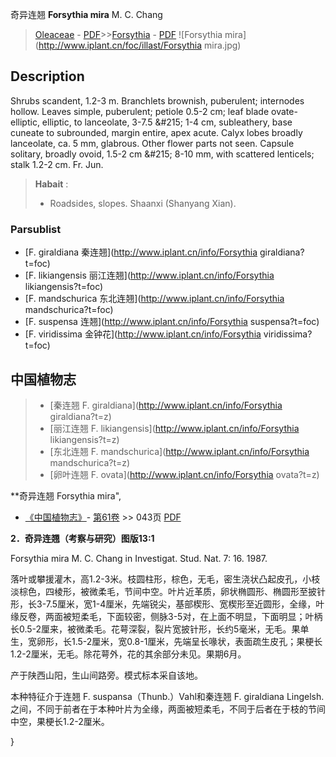 奇异连翘 **Forsythia mira** M. C. Chang

> [Oleaceae](http://www.iplant.cn/info/Oleaceae?t=foc) - [PDF](http://www.iplant.cn/foc/pdf/Oleaceae.pdf)>>[Forsythia](http://www.iplant.cn/info/Forsythia?t=foc) - [PDF](http://www.iplant.cn/foc/pdf/Forsythia.pdf)
![Forsythia mira](http://www.iplant.cn/foc/illast/Forsythia mira.jpg)

## Description

Shrubs scandent, 1.2-3 m. Branchlets brownish, puberulent; internodes hollow. Leaves simple, puberulent; petiole 0.5-2 cm; leaf blade ovate-elliptic, elliptic, to lanceolate, 3-7.5 &amp;#215; 1-4 cm, subleathery, base cuneate to subrounded, margin entire, apex acute. Calyx lobes broadly lanceolate, ca. 5 mm, glabrous. Other flower parts not seen. Capsule solitary, broadly ovoid, 1.5-2 cm &amp;#215; 8-10 mm, with scattered lenticels; stalk 1.2-2 cm. Fr. Jun.

> **Habait** : 
>* Roadsides, slopes. Shaanxi (Shanyang Xian).

### Parsublist

* [F.  giraldiana  秦连翘](http://www.iplant.cn/info/Forsythia giraldiana?t=foc)
* [F.  likiangensis  丽江连翘](http://www.iplant.cn/info/Forsythia likiangensis?t=foc)
* [F.  mandschurica  东北连翘](http://www.iplant.cn/info/Forsythia mandschurica?t=foc)
* [F.  suspensa  连翘](http://www.iplant.cn/info/Forsythia suspensa?t=foc)
* [F.  viridissima  金钟花](http://www.iplant.cn/info/Forsythia viridissima?t=foc)

## 中国植物志

> * [秦连翘  F.  giraldiana](http://www.iplant.cn/info/Forsythia giraldiana?t=z)
> * [丽江连翘  F.  likiangensis](http://www.iplant.cn/info/Forsythia likiangensis?t=z)
> * [东北连翘  F.  mandschurica](http://www.iplant.cn/info/Forsythia mandschurica?t=z)
> * [卵叶连翘  F.  ovata](http://www.iplant.cn/info/Forsythia ovata?t=z)

**奇异连翘 Forsythia mira",

* [《中国植物志》](http://www.iplant.cn/frps)- [第61卷](http://www.iplant.cn/frps/vol/61) >> 043页 [PDF](http://www.iplant.cn/frps/pdf/61/043a.PDF)

**2．奇异连翘（考察与研究）图版13:1**

Forsythia mira M. C. Chang in Investigat. Stud. Nat. 7: 16. 1987.

落叶或攀援灌木，高1.2-3米。枝圆柱形，棕色，无毛，密生浇状凸起皮孔，小枝淡棕色，四棱形，被微柔毛，节间中空。叶片近革质，卵状椭圆形、椭圆形至披针形，长3-7.5厘米，宽1-4厘米，先端锐尖，基部楔形、宽楔形至近圆形，全缘，叶缘反卷，两面被短柔毛，下面较密，侧脉3-5对，在上面不明显，下面明显；叶柄长0.5-2厘来，被微柔毛。花萼深裂，裂片宽披针形，长约5毫米，无毛。果单生，宽卵形，长1.5-2厘米，宽0.8-1厘米，先端呈长喙状，表面疏生皮孔；果梗长1.2-2厘米，无毛。除花萼外，花的其余部分未见。果期6月。

产于陕西山阳，生山间路旁。模式标本采自该地。

本种特征介于连翘 F. suspansa（Thunb.）Vahl和秦连翘 F. giraldiana Lingelsh.之间，不同于前者在于本种叶片为全缘，两面被短柔毛，不同于后者在于枝的节间中空，果梗长1.2-2厘米。

}